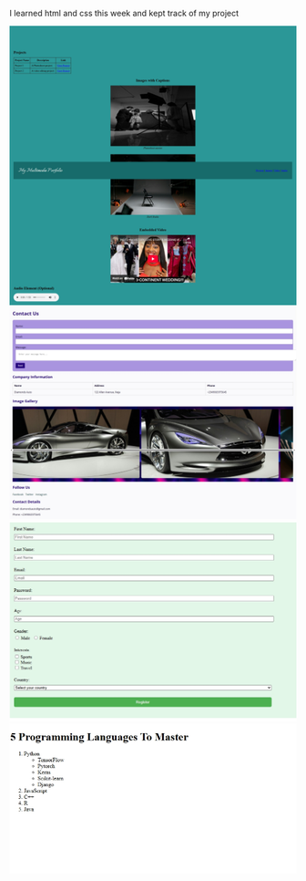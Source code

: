 I learned html and css this week and kept track of my project

![day 3 of learning html and css](/html/html_week1_exercises/completed_designs/day3_html_css_design.jpeg)
![day 5 of learning html and css](/html/html_week1_exercises/completed_designs/my_first_contact_page_website.jpeg)
![day 2 of learning html and css](/html/html_week1_exercises/completed_designs/day2_html_css_design.jpeg)
![Day 1 of learning html](/html/html_week1_exercises/completed_designs/day1_html_css_design.jpeg)